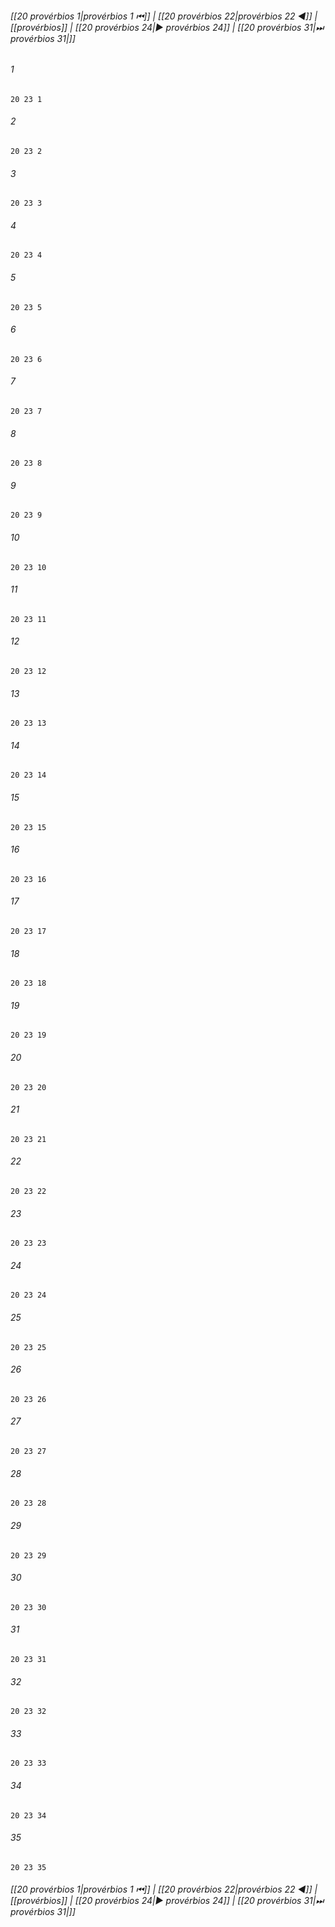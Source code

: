 
###### [[20 provérbios 1|provérbios 1 ⏮]] | [[20 provérbios 22|provérbios 22 ◀]] | [[provérbios]] | [[20 provérbios 24|▶ provérbios 24]] | [[20 provérbios 31|⏭ provérbios 31|]]

###### 1
``` verse
20 23 1 
```
###### 2
``` verse
20 23 2 
```
###### 3
``` verse
20 23 3 
```
###### 4
``` verse
20 23 4 
```
###### 5
``` verse
20 23 5 
```
###### 6
``` verse
20 23 6 
```
###### 7
``` verse
20 23 7 
```
###### 8
``` verse
20 23 8 
```
###### 9
``` verse
20 23 9 
```
###### 10
``` verse
20 23 10 
```
###### 11
``` verse
20 23 11 
```
###### 12
``` verse
20 23 12 
```
###### 13
``` verse
20 23 13 
```
###### 14
``` verse
20 23 14 
```
###### 15
``` verse
20 23 15 
```
###### 16
``` verse
20 23 16 
```
###### 17
``` verse
20 23 17 
```
###### 18
``` verse
20 23 18 
```
###### 19
``` verse
20 23 19 
```
###### 20
``` verse
20 23 20 
```
###### 21
``` verse
20 23 21 
```
###### 22
``` verse
20 23 22 
```
###### 23
``` verse
20 23 23 
```
###### 24
``` verse
20 23 24 
```
###### 25
``` verse
20 23 25 
```
###### 26
``` verse
20 23 26 
```
###### 27
``` verse
20 23 27 
```
###### 28
``` verse
20 23 28 
```
###### 29
``` verse
20 23 29 
```
###### 30
``` verse
20 23 30 
```
###### 31
``` verse
20 23 31 
```
###### 32
``` verse
20 23 32 
```
###### 33
``` verse
20 23 33 
```
###### 34
``` verse
20 23 34 
```
###### 35
``` verse
20 23 35 
```

###### [[20 provérbios 1|provérbios 1 ⏮]] | [[20 provérbios 22|provérbios 22 ◀]] | [[provérbios]] | [[20 provérbios 24|▶ provérbios 24]] | [[20 provérbios 31|⏭ provérbios 31|]]


